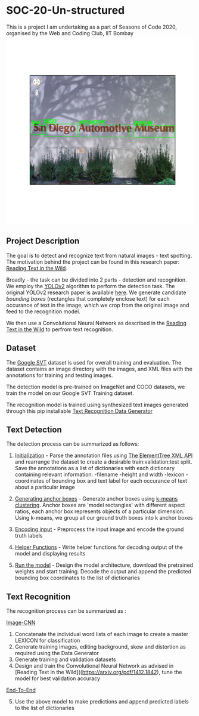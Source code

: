 # SOC-20-Un-structured

This is a project I am undertaking as a part of Seasons of Code 2020, organised by the Web and Coding Club, IIT Bombay
![](/cover.png)
## Project Description

The goal is to detect and recognize text from natural images - text spotting. The motivation behind the project can be found in this research paper: [Reading Text in the Wild](https://arxiv.org/pdf/1412.1842).

Broadly - the task can be divided into 2 parts - detection and recognition.
We employ the [YOLOv2](https://pjreddie.com/darknet/yolov2/) algorithm to perform the detection task. The original YOLOv2 research paper is available [here](https://arxiv.org/pdf/1612.08242.pdf). We generate candidate *bounding boxes* (rectangles that completely enclose text) for each occurance of text in the image, which we crop from the original image and feed to the recognition model.

We then use a Convolutional Neural Network as described in the [Reading Text in the Wild](https://arxiv.org/pdf/1412.1842) to perfrom text recognition.

## Dataset

The [Google SVT](http://vision.ucsd.edu/~kai/svt/) dataset is used for overall training and evaluation. The dataset contains an image directory with the images, and XML files with the annotations for training and testing images.

The detection model is pre-trained on ImageNet and COCO datasets, we train the model on our Google SVT Training dataset.

The recognition model is trained using synthesized text images generated through this pip installable [Text Recognition Data Generator](https://github.com/Belval/TextRecognitionDataGenerator)

## Text Detection
The detection process can be summarized as follows:

1. [Initialization](yolo_initialize.ipynb) - Parse the annotation files using [The ElementTree XML API](https://docs.python.org/3/library/xml.etree.elementtree.html#module-xml.etree.ElementTree) and rearrange the dataset to create a desirable train:validation:test split. Save the annotations as a list of dictionaries with each dictionary containing relevant information:
-filename
-height and width
-lexicon 
-coordinates of bounding box and text label for each occurance of text
about a particular image

2. [Generating anchor boxes](yolo_anchors.ipynb) - Generate anchor boxes using [k-means clustering](https://www.analyticsvidhya.com/blog/2019/08/comprehensive-guide-k-means-clustering/). Anchor boxes are 'model rectangles' with different aspect ratios, each anchor box represents objects of a particular dimension. Using k-means, we group all our ground truth boxes into k anchor boxes

3. [Encoding input](yolo_preprocess_new.ipynb) - Preprocess the input image and encode the ground truth labels

4. [Helper Functions](yolo_utils_new.ipynb) - Write helper functions for decoding output of the model and displaying results

5. [Run the model](yolo_main.ipynb) - Design the model architecture, download the pretrained weights and start training. Decode the output and append the predicted bounding box coordinates to the list of dictionaries 

## Text Recognition

The recognition process can be summarized as :

[Image-CNN](image_cnn.ipynb)

1. Concatenate the individual word lists of each image to create a master LEXICON for classification
2. Generate training images, editing background, skew and distortion as required using the Data Generator
3. Generate training and validation datasets
4. Design and train the Convolutional Neural Network as advised in [Reading Text in the Wild]((https://arxiv.org/pdf/1412.1842), tune the model for best validation accuracy

[End-To-End](end_to_end.ipynb)

5. Use the above model to make predictions and append predicted labels to the list of dictionaries 

